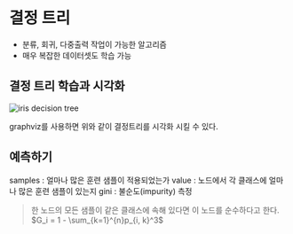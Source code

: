 # 결정 트리

- 분류, 회귀, 다중출력 작업이 가능한 알고리즘
- 매우 복잡한 데이터셋도 학습 가능

## 결정 트리 학습과 시각화

![iris decision tree](https://2bhapby.github.io/images/iris_decision_tree.PNG)

graphviz를 사용하면 위와 같이 결정트리를 시각화 시킬 수 있다.

## 예측하기

samples : 얼마나 많은 훈련 샘플이 적용되었는가
value : 노드에서 각 클래스에 얼마나 많은 훈련 샘플이 있는지
gini : 불순도(impurity) 측정
> 한 노드의 모든 샘플이 같은 클래스에 속해 있다면 이 노드를 순수하다고 한다.
> $G_i = 1 - \sum_{k=1}^{n}p_{i, k}^3$
> 
<!--stackedit_data:
eyJoaXN0b3J5IjpbLTIxMTMwOTgzNDksLTUzNjQ0MDAzNSwtMj
A4ODc0NjYxMl19
-->